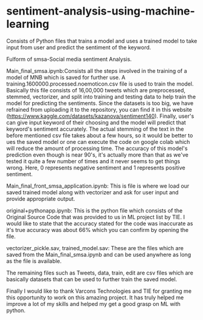 # sentiment-analysis-using-machine-learning
Consists of Python files that trains a model and uses a trained model to take input from user and predict the sentiment of the keyword.

Fulform of smsa-Social media sentiment Analysis.

Main_final_smsa.ipynb:Consists all the steps involved in the training of a model of MNB which is saved for further use. A training.1600000.processed.noemoticon.csv file is used to train the model. Basically this file consists of 16,00,000 tweets which are preprocessed, stemmed, vectorizer, and split into training and testing data to help train the model for predicting the sentiments. Since the datasets is too big, we have refrained from uploading it to the repository, you can find it in this website (https://www.kaggle.com/datasets/kazanova/sentiment140). Finally, user's can give input keyword of their choosing and the model will predict that keyword's sentiment accurately. The actual stemming of the text in the before mentioned csv file takes about a few hours, so it would be better to ues the saved model or one can execute the code on google colab which will reduce the amount of processing time. The accuracy of this model's prediction even though is near 90's, it's actually more than that as we've tested it quite a few number of times and it never seems to get things wrong. Here, 0 represents negative sentiment and 1 represents positive sentiment.

Main_final_front_smsa_application.ipynb: This is file is where we load our saved trained model along with vectorizer and ask for user input and provide appropriate output.

original+pythonapp.ipynb: This is the python file which consists of the Original Source Code that was provided to us in ML project list by TIE. I would like to state that the accuracy stated for the code was inaccurate as it's true accuracy was about 66% which you can confirm by opening the file.

vectorizer_pickle.sav, trained_model.sav: These are the files which are saved from the Main_final_smsa.ipynb and can be used anywhere as long as the file is available.

The remaining files such as Tweets, data, train, edit are csv files which are basically datasets that can be used to further train the saved model.

Finally I would like to thank Varcons Technologies and TIE for granting me this opportunity to work on this amazing project. It has truly helped me improve a lot of my skills and helped my get a good grasp on ML with python.
